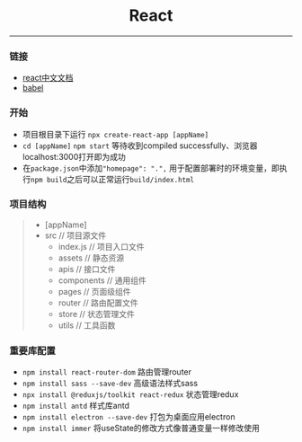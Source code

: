 <h1 style="text-align: center;">React</h1>

<hr>

### 链接

- [react中文文档](https://zh-hans.react.dev/)
- [babel](https://babeljs.io/)

### 开始

- 项目根目录下运行 
  `npx create-react-app [appName]`
- `cd [appName]` `npm start` 
  等待收到compiled successfully、浏览器localhost:3000打开即为成功
- 在`package.json`中添加`"homepage": ".",`
  用于配置部署时的环境变量，即执行`npm build`之后可以正常运行`build/index.html`

### 项目结构
> - [appName]
>  - src // 项目源文件
>    - index.js // 项目入口文件
>    - assets // 静态资源
>    - apis // 接口文件
>    - components // 通用组件
>    - pages // 页面级组件
>    - router // 路由配置文件
>    - store // 状态管理文件
>    - utils // 工具函数

### 重要库配置

- `npm install react-router-dom` 路由管理router
- `npm install sass --save-dev` 高级语法样式sass
- `npx install @reduxjs/toolkit react-redux` 状态管理redux
- `npm install antd` 样式库antd
- `npm install electron --save-dev` 打包为桌面应用electron
- `npm install immer` 将useState的修改方式像普通变量一样修改使用

###